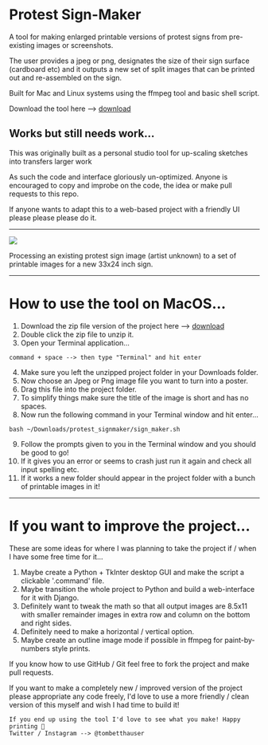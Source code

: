 # Protest Sign-Maker
A tool for making enlarged printable versions of protest signs from pre-existing images or screenshots. 

The user provides a jpeg or png, designates the size of their sign surface (cardboard etc) and it outputs a new set of split images that can be printed out and re-assembled on the sign.

Built for Mac and Linux systems using the ffmpeg tool and basic shell script.


Download the tool here --> [download](tombetthauser.com/dev/assets/protest_signmaker.zip)


## Works but still needs work...

This was originally built as a personal studio tool for up-scaling sketches into transfers larger work

As such the code and interface gloriously un-optimized. Anyone is encouraged to copy and improbe on the code, the idea or make pull requests to this repo.

If anyone wants to adapt this to a web-based project with a friendly UI please please please do it.

***

<img src="https://raw.githubusercontent.com/tombetthauser/protest_signmaker/master/project_files/demo.gif">

Processing an existing protest sign image (artist unknown) to a set of printable images for a new 33x24 inch sign.

***

# How to use the tool on MacOS...
1) Download the zip file version of the project here --> [download](tombetthauser.com/dev/assets/protest_signmaker.zip)
2) Double click the zip file to unzip it.
3) Open your Terminal application...
```
command + space --> then type "Terminal" and hit enter
```
4) Make sure you left the unzipped project folder in your Downloads folder.
5) Now choose an Jpeg or Png image file you want to turn into a poster.
6) Drag this file into the project folder.
7) To simplify things make sure the title of the image is short and has no spaces.
8) Now run the following command in your Terminal window and hit enter...
```
bash ~/Downloads/protest_signmaker/sign_maker.sh
```
9) Follow the prompts given to you in the Terminal window and you should be good to go!
10) If it gives you an error or seems to crash just run it again and check all input spelling etc.
11) If it works a new folder should appear in the project folder with a bunch of printable images in it!
***
# If you want to improve the project... 
These are some ideas for where I was planning to take the project if / when I have some free time for it...
1) Maybe create a Python + TkInter desktop GUI and make the script a clickable '.command' file.
2) Maybe transition the whole project to Python and build a web-interface for it with Django.
3) Definitely want to tweak the math so that all output images are 8.5x11 with smaller remainder images in extra row and column on the bottom and right sides.
4) Definitely need to make a horizontal / vertical option.
5) Maybe create an outline image mode if possible in ffmpeg for paint-by-numbers style prints.

If you know how to use GitHub / Git feel free to fork the project and make pull requests.

If you want to make a completely new / improved version of the project please appropriate any code freely, I'd love to use a more friendly / clean version of this myself and wish I had time to build it!

```
If you end up using the tool I'd love to see what you make! Happy printing 🎉
Twitter / Instagram --> @tombetthauser
```
